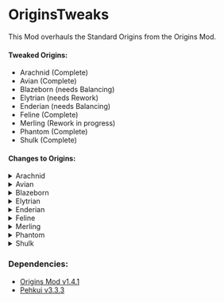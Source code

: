 # OriginsTweaks

This Mod overhauls the Standard Origins from the Origins Mod.

#### Tweaked Origins:
+ Arachnid (Complete)
+ Avian (Complete)
+ Blazeborn (needs Balancing)
+ Elytrian (needs Rework)
+ Enderian (needs Balancing)
+ Feline (Complete)
+ Merling (Rework in progress)
+ Phantom (Complete)
+ Shulk (Complete)

#### Changes to Origins:

<details><summary>Arachnid</summary>

+ Arachnid has a Cobweb Grapple built-in to power **Master of Webs**
+ Arachnids are shorter (can fit into 1-block gaps when sneaking) and do not take falldamage from a fall less than 30 Blocks
+ Arrows shot by Arachnids inflict poison and nausea on a cooldown.
</details>

<details><summary>Avian</summary>

+ Feather Falling is Toggleable.
+ Spectral Arrows shot by the Avian deal increased damage.
+ Avians can use a second sword of the same material in their offhand.
</details>

<details><summary>Blazeborn</summary>

+ Blazeborns can shoot 3 Fireballs on a Cooldown.
+ Blazeborns have a toggleable ability that puts their hands on fire
  + Catches entites on fire when hit
  + Ability to hover while hands are on fire
+ Consuming a Firecharge will strengthen the abilities for a short amount of time.
</details>

<details><summary>Elytrian</summary>

+ Can wear any armor, but restricts the ability to fly when above chainmail.
+ Small rocket boost (placeholder)
</details>

<details><summary>Enderian</summary>

+ height, model width, eye height and reach are changed.
+ can dodge Arrows on a cooldown.
+ Enderians are able to set an AoE Cloud as teleportation point for a short amount of time.
</details>

<details><summary>Feline</summary>

+ Feline can break Stone 50% slower when not under the effect of strength. Some stone blocks can't be broken without strength.
+ Claws deal stone-sword-level damage when sharp, needs to be resharpened using logs, wool or carpet.
+ Huntable animals can be sensed by felines, and are more nourishing
</details>

<details><summary>Merling</summary>

+ Merlings can craft tridents.
+ Thrown and Melee Tridents deal more damage if the Merling is underwater.
+ Merlings can dash underwater when swimming on a cooldown.
</details>

<details><summary>Phantom</summary>

+ Golden items and blocks have negative effects on phantoms
  + Can't eat golden food.
  + Can't wear golden Armor.
  + Golden weapons deal more damage.
  + Golden blocks inflict negative effects.
  + Can't phase through pure golden blocks.
+ Phantoms can highlight any entity in a 32 block radius
</details>

<details><summary>Shulk</summary>

+ Shulks can throw a shulker bullet on a cooldown.
+ Shulks can receive resistance by closing their shells (sneaking for a while)
</details>

### Dependencies:
+ [Origins Mod v1.4.1](https://modrinth.com/mod/origins/version/1.4.1)
+ [Pehkui v3.3.3](https://modrinth.com/mod/pehkui/version/3.3.3%2B1.14.4-1.19.1)

